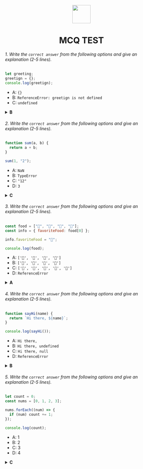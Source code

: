 <div align="center">
  <img height="60" src="https://edurev.gumlet.io/AllImages/original/ApplicationImages/CourseImages/944e5d47-8c55-4a89-91e5-22ab5f2798fc_CI.png">
  <h1>MCQ TEST</h1>
</div>

###### 1. Write the `correct answer` from the following options and give an explanation (2-5 lines).

```javascript
let greeting;
greetign = {};
console.log(greetign);
```

- A: `{}`
- B: `ReferenceError: greetign is not defined`
- C: `undefined`

<details><summary><b>B</b></summary>
<p>

#### Answer: ?

<i>The answer will be B because here , tried to console greetign but it was not declared before , the declaration was for greeting variable. But when we try to access the value of greetign instead of greeting js is not finding the reference as it was not declared. </i>

</p>
</details>

###### 2. Write the `correct answer` from the following options and give an explanation (2-5 lines).

```javascript
function sum(a, b) {
  return a + b;
}

sum(1, "2");
```

- A: `NaN`
- B: `TypeError`
- C: `"12"`
- D: `3`

<details><summary><b>C</b></summary>
<p>

#### Answer: ?

<i>The answer wil be c because we tried here to do the work of sum between a number and a string , but according to the rules of js we cannot add a number to a string if it is tried then js convert the the number into string and then concatenate them as string.  It happens when we use two string to perform addition or one string and one number </i>

</p>
</details>

###### 3. Write the `correct answer` from the following options and give an explanation (2-5 lines).

```javascript
const food = ["🍕", "🍫", "🥑", "🍔"];
const info = { favoriteFood: food[0] };

info.favoriteFood = "🍝";

console.log(food);
```

- A: `['🍕', '🍫', '🥑', '🍔']`
- B: `['🍝', '🍫', '🥑', '🍔']`
- C: `['🍝', '🍕', '🍫', '🥑', '🍔']`
- D: `ReferenceError`

<details><summary><b>A</b></summary>
<p>

#### Answer: ?

<i>Here at first we declare an array then we declare a object by copying the first element of the array. Then we changed the value of info.favoritefood but that is not related to the first array it is related to the object and its value so the array will remain same</i>

</p>
</details>

###### 4. Write the `correct answer` from the following options and give an explanation (2-5 lines).

```javascript
function sayHi(name) {
  return `Hi there, ${name}`;
}

console.log(sayHi());
```

- A: `Hi there,`
- B: `Hi there, undefined`
- C: `Hi there, null`
- D: `ReferenceError`

<details><summary><b>B</b></summary>
<p>

#### Answer: ?

<i>The answer will be B. Because in the the template string we are expecting a value that will be passed through the parameter of sayHi function when we call the function . But in this case we call the function without parameter thats why the value is read as undefined </i>

</p>
</details>

###### 5. Write the `correct answer` from the following options and give an explanation (2-5 lines).

```javascript
let count = 0;
const nums = [0, 1, 2, 3];

nums.forEach((num) => {
  if (num) count += 1;
});

console.log(count);
```

- A: 1
- B: 2
- C: 3
- D: 4

<details><summary><b>C</b></summary>
<p>

#### Answer: ?

<i>Here the correct answer is C . Because we increment the value of count if the num is true. In the nums array there are four element, but one is 0. So by for each loop we find the value of num 0,1,2,3 in this case when the value  of num is 0 then num is false and so count value won't increase.</i>

</p>
</details>